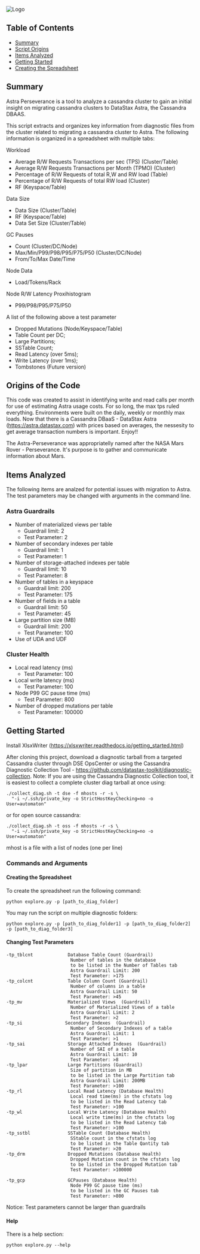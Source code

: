 ![Logo](https://user-images.githubusercontent.com/32074414/111834321-cf245180-88c9-11eb-9862-2c83cb527ff6.png)

<!-- TABLE OF CONTENTS -->
## Table of Contents

* [Summary](#summary)
* [Script Origins](#origins-of-the-code)
* [Items Analyzed](#items-analyzed)
* [Getting Started](#getting-started)
* [Creating the Spreadsheet](#using-the-cluster-load-spreadsheet)

<!-- SUMMARY -->
## Summary
Astra Perseverance is a tool to analyze a cassandra cluster to gain an initial insight on migrating cassandra clusters to DataStax Astra, the Cassandra DBAAS.

This script extracts and organizes key information from diagnostic files from the cluster related to migrating a cassandra cluster to Astra. The following information is organized in a spreadsheet with multiple tabs:

Workload 
 * Average R/W Requests Transactions per sec (TPS) (Cluster/Table)
 * Average R/W Requests Transactions per Month (TPMO) (Cluster)
 * Percentage of R/W Requests of total R,W and RW load (Table)
 * Percentage of R/W Requests of total RW load (Cluster)
 * RF (Keyspace/Table) 

Data Size
 * Data Size (Cluster/Table)
 * RF (Keyspace/Table)
 * Data Set Size (Cluster/Table)

GC Pauses
 * Count (Cluster/DC/Node)
 * Max/Min/P99/P98/P95/P75/P50 (Cluster/DC/Node)
 * From/To/Max Date/Time

Node Data
 * Load/Tokens/Rack

Node R/W Latency Proxihistogram
 * P99/P98/P95/P75/P50

A list of the following above a test parameter
 * Dropped Mutations (Node/Keyspace/Table)
 * Table Count per DC;
 * Large Partitions;
 * SSTable Count;
 * Read Latency (over 5ms);
 * Write Latency (over 1ms);
 * Tombstones (Future version)

<!-- ORIGINS OF THE CODE -->
## Origins of the Code
This code was created to assist in identifying write and read calls per month for use of estimating Astra usage costs.  For so long, the max tps ruled everything.  Environments were built on the daily, weekly or monthly max loads.  Now that there is a Cassandra DBaaS - DataStax Astra (https://astra.datastax.com) with prices based on averages, the nessesity to get average transaction numbers is important. Enjoy!! 

The Astra-Perseverance was appropriatelly named after the NASA Mars Rover - Perseverance.  It's purpose is to gather and communicate information about Mars.   

<!-- ITEMS ANALYZED -->
## Items Analyzed
The following items are analzed for potential issues with migration to Astra. The test parameters may be changed with arguments in the command line.

### Astra Guardrails
 * Number of materialized views per table
   - Guardrail limit: 2
   - Test Parameter: 2
 * Number of secondary indexes per table
   - Guardrail limit: 1
   - Test Parameter: 1
 * Number of storage-attached indexes per table
   - Guardrail limit: 10
   - Test Parameter: 8
 * Number of tables in a keyspace
   - Guardrail limit: 200
   - Test Parameter: 175
 * Number of fields in a table
   - Guardrail limit: 50
   - Test Parameter: 45
 * Large partition size (MB)
   - Guardrail limit: 200
   - Test Parameter: 100
 * Use of UDA and UDF

### Cluster Health
 * Local read latency (ms)
   - Test Parameter: 100
 * Local write latency (ms)
   - Test Parameter: 100
 * Node P99 GC pause time (ms)
   - Test Parameter: 800
 * Number of dropped mutations per table
   - Test Parameter: 100000

<!-- GETTING STARTED -->
## Getting Started
Install XlsxWriter (https://xlsxwriter.readthedocs.io/getting_started.html)

After cloning this project, download a diagnostic tarball from a targeted Cassandra cluster through DSE OpsCenter or using the Cassandra Diagnostic Collection Tool - https://github.com/datastax-toolkit/diagnostic-collection. 
Note: If you are using the Cassandra Diagnostic Collection tool, it is easiest to collect a complete cluster diag tarball at once using:
```
./collect_diag.sh -t dse -f mhosts -r -s \
  "-i ~/.ssh/private_key -o StrictHostKeyChecking=no -o User=automaton"
```
or for open source cassandra:
```
./collect_diag.sh -t oss -f mhosts -r -s \
  "-i ~/.ssh/private_key -o StrictHostKeyChecking=no -o User=automaton"
```
mhost is a file with a list of nodes (one per line)

### Commands and Arguments

#### Creating the Spreadsheet
To create the spreadsheet run the following command:
```
python explore.py -p [path_to_diag_folder]
```
You may run the script on multiple diagnostic folders:
```
python explore.py -p [path_to_diag_folder1] -p [path_to_diag_folder2] -p [path_to_diag_folder3]
```
#### Changing Test Parameters
```
-tp_tblcnt             Database Table Count (Guardrail)
                        Number of tables in the database
                        to be listed in the Number of Tables tab
                        Astra Guardrail Limit: 200
                        Test Parameter: >175
-tp_colcnt             Table Column Count (Guardrail)
                        Number of columns in a table
                        Astra Guardrail Limit: 50
                        Test Parameter: >45
-tp_mv                 Materialized Views  (Guardrail)
                        Number of Materialized Views of a table
                        Astra Guardrail Limit: 2
                        Test Parameter: >2
-tp_si                Secondary Indexes  (Guardrail)
                        Number of Secondary Indexes of a table
                        Astra Guardrail Limit: 1
                        Test Parameter: >1
-tp_sai                Storage Attached Indexes  (Guardrail)
                        Number of SAI of a table
                        Astra Guardrail Limit: 10
                        Test Parameter: >8
-tp_lpar               Large Partitions (Guardrail)
                        Size of partition in MB
                        to be listed in the Large Partition tab
                        Astra Guardrail Limit: 200MB
                        Test Parameter: >100
-tp_rl                 Local Read Latency (Database Health)
                        Local read time(ms) in the cfstats log
                        to be listed in the Read Latency tab
                        Test Parameter: >100
-tp_wl                 Local Write Latency (Database Health)
                        Local write time(ms) in the cfstats log
                        to be listed in the Read Latency tab
                        Test Parameter: >100
-tp_sstbl              SSTable Count (Database Health)
                        SStable count in the cfstats log
                        to be listed in the Table Qantity tab
                        Test Parameter: >20
-tp_drm                Dropped Mutations (Database Health)
                        Dropped Mutation count in the cfstats log
                        to be listed in the Dropped Mutation tab
                        Test Parameter: >100000

-tp_gcp                GCPauses (Database Health)
                        Node P99 GC pause time (ms)
                        to be listed in the GC Pauses tab
                        Test Parameter: >800
```
Notice: Test parameters cannot be larger than guardrails

#### Help
There is a help section:
```
python explore.py --help
```
